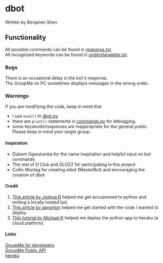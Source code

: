 # dbot
Written by Benjamin Shen

## Functionality
All possible commands can be found in [response.txt](dictionaries/response.txt).  
All recognized keywords can be found in [understandable.txt](dictionaries/understandable.txt).  

### Bugs
There is an occasional delay in the bot's response.  
The GroupMe on PC sometimes displays messages in the wrong order.  

### Warnings
If you are modifying the code, keep in mind that  
- I use `eval()` in [dbot.py](dbot.py).  
- there are `print()` statements in [commands.py](commands.py) for debugging.
- some keywords/responses are inappropriate for the general public. Please keep in mind your target group.  

#### Inspiration
- Dubem Ogwulumba for the name inspiration and helpful input on bot commands
- The rest of D Club and GLOZZ for participating in this project
- Collin Montag for creating mbot (MasterBot) and encouraging the creation of dbot

#### Credit
1. [This article by Joshua B](http://sweb.uky.edu/~jtba252/index.php/2017/09/13/how-to-write-a-groupme-bot-using-python/) helped me get accustomed to python and writing a locally hosted bot.  
2. [This article by apnorton](http://www.apnorton.com/blog/2017/02/28/How-I-wrote-a-Groupme-Chatbot-in-24-hours/) helped me get started with the code I wanted to deploy.  
3. [This tutorial by Michael K](https://github.com/michaelkrukov/heroku-python-script) helped me deploy the python app to heroku (a cloud platform).  

#### Links
[GroupMe for developers](https://dev.groupme.com)  
[GroupMe Public API](https://dev.groupme.com/docs/v3)  
[heroku](https://www.heroku.com)  
